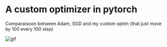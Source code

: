

# A custom optimizer in pytorch 

Comparaisoon between Adam, SGD and my custom optim (that just move by 100 every 100 step) 

![gif](assets/optim_comparison_all.gif)
